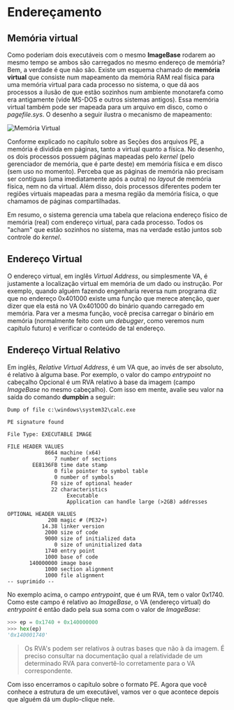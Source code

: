 # Endereçamento

## Memória virtual

Como poderiam dois executáveis com o mesmo **ImageBase** rodarem ao mesmo tempo se ambos são carregados no mesmo endereço de memória? Bem, a verdade é que não são. Existe um esquema chamado de **memória virtual** que consiste num mapeamento da memória RAM real física para uma memória virtual para cada processo no sistema, o que dá aos processos a ilusão de que estão sozinhos num ambiente monotarefa como era antigamente \(vide MS-DOS e outros sistemas antigos\). Essa memória virtual também pode ser mapeada para um arquivo em disco, como o _pagefile.sys_. O desenho a seguir ilustra o mecanismo de mapeamento:

![Memória Virtual](../.gitbook/assets/memoria_virtual.png)

Conforme explicado no capítulo sobre as Seções dos arquivos PE, a memória é dividida em páginas, tanto a virtual quanto a física. No desenho, os dois processos possuem páginas mapeadas pelo _kernel_ \(pelo gerenciador de memória, que é parte deste\) em memória física e em disco \(sem uso no momento\). Perceba que as páginas de memória não precisam ser contíguas \(uma imediatamente após a outra\) no _layout_ de memória física, nem no da virtual. Além disso, dois processos diferentes podem ter regiões virtuais mapeadas para a mesma região da memória física, o que chamamos de páginas compartilhadas.

Em resumo, o sistema gerencia uma tabela que relaciona endereço físico de memória \(real\) com endereço virtual, para cada processo. Todos os "acham" que estão sozinhos no sistema, mas na verdade estão juntos sob controle do _kernel_.

## Endereço Virtual

O endereço virtual, em inglês _Virtual Address_, ou simplesmente VA, é justamente a localização virtual em memória de um dado ou instrução. Por exemplo, quando alguém fazendo engenharia reversa num programa diz que no endereço 0x401000 existe uma função que merece atenção, quer dizer que ela está no VA 0x401000 do binário quando carregado em memória. Para ver a mesma função, você precisa carregar o binário em memória \(normalmente feito com um _debugger_, como veremos num capítulo futuro\) e verificar o conteúdo de tal endereço.

## Endereço Virtual Relativo

Em inglês, _Relative Virtual Address_, é um VA que, ao invés de ser absoluto, é relativo à alguma base. Por exemplo, o valor do campo _entrypoint_ no cabeçalho Opcional é um RVA relativo à base da imagem \(campo _ImageBase_ no mesmo cabeçalho\). Com isso em mente, avalie seu valor na saída do comando **dumpbin** a seguir:

```text
Dump of file c:\windows\system32\calc.exe

PE signature found

File Type: EXECUTABLE IMAGE

FILE HEADER VALUES
            8664 machine (x64)
               7 number of sections
        EE8136FB time date stamp
               0 file pointer to symbol table
               0 number of symbols
              F0 size of optional header
              22 characteristics
                   Executable
                   Application can handle large (>2GB) addresses

OPTIONAL HEADER VALUES
             20B magic # (PE32+)
           14.38 linker version
            2000 size of code
            9000 size of initialized data
               0 size of uninitialized data
            1740 entry point
            1000 base of code
       140000000 image base
            1000 section alignment
            1000 file alignment
-- suprimido --
```

No exemplo acima, o campo _entrypoint_, que é um RVA, tem o valor 0x1740. Como este campo é relativo ao _ImageBase_, o VA \(endereço virtual\) do _entrypoint_ é então dado pela sua soma com o valor de _ImageBase_:

```python
>>> ep = 0x1740 + 0x140000000
>>> hex(ep)
'0x140001740'
```

> Os RVA's podem ser relativos à outras bases que não à da imagem. É preciso consultar na documentação qual a relatividade de um determinado RVA para convertê-lo corretamente para o VA correspondente.

Com isso encerramos o capítulo sobre o formato PE. Agora que você conhece a estrutura de um executável, vamos ver o que acontece depois que alguém dá um duplo-clique nele.
